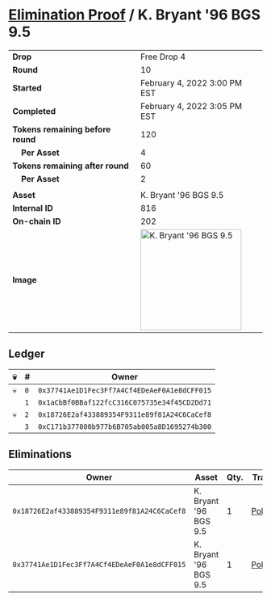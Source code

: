 # [Elimination Proof](./readme.md) / K. Bryant &#039;96 BGS 9.5

|||
|---|---|
| **Drop** | Free Drop 4 |
| **Round** | 10 |
| **Started** | February 4, 2022 3:00 PM EST |
| **Completed** | February 4, 2022 3:05 PM EST |
| **Tokens remaining before round** | 120 |
| **&nbsp;&nbsp;&nbsp;&nbsp;Per Asset** | 4 |
| **Tokens remaining after round** | 60 |
| **&nbsp;&nbsp;&nbsp;&nbsp;Per Asset** | 2 |
| | |
| **Asset** | K. Bryant &#039;96 BGS 9.5 |
| **Internal ID** | 816 |
| **On-chain ID** | 202 |
| **Image** | <img src="https://tcdn.blokpax.com/957181fa-d409-4859-8bf0-831a3fec7192/fd7b1c1dd45c3cf42483a32b95db9fdcbd07176f9b48bf2d4a3e93a473723ad7.jpg" height="200" alt="K. Bryant &#039;96 BGS 9.5" /> |

## Ledger

| 💀 | # | Owner |
| --- | --- | --- |
| 💀 | `0` | `0x37741Ae1D1Fec3Ff7A4Cf4EDeAeF0A1e8dCFF015` |
|  | `1` | `0x1aCbBf0BBaf122fcC316C075735e34f45CD2Dd71` |
| 💀 | `2` | `0x18726E2af433889354F9311e89f81A24C6CaCef8` |
|  | `3` | `0xC171b377800b977b6B705ab005a8D1695274b300` |


## Eliminations

| Owner | Asset | Qty. | Transaction |
| --- | --- | --- | --- |
| `0x18726E2af433889354F9311e89f81A24C6CaCef8` | K. Bryant '96 BGS 9.5 | 1 | [Polygonscan](https://polygonscan.com/tx/0x8e3eb17f46d1b32ab2710663ab4e34996e0444c20f36029bd9a5431fe035a780) |
| `0x37741Ae1D1Fec3Ff7A4Cf4EDeAeF0A1e8dCFF015` | K. Bryant '96 BGS 9.5 | 1 | [Polygonscan](https://polygonscan.com/tx/0x115fc191016e74c49a58b786315d58ac9406f0f6c72895faac3aa608da82f5da) |
